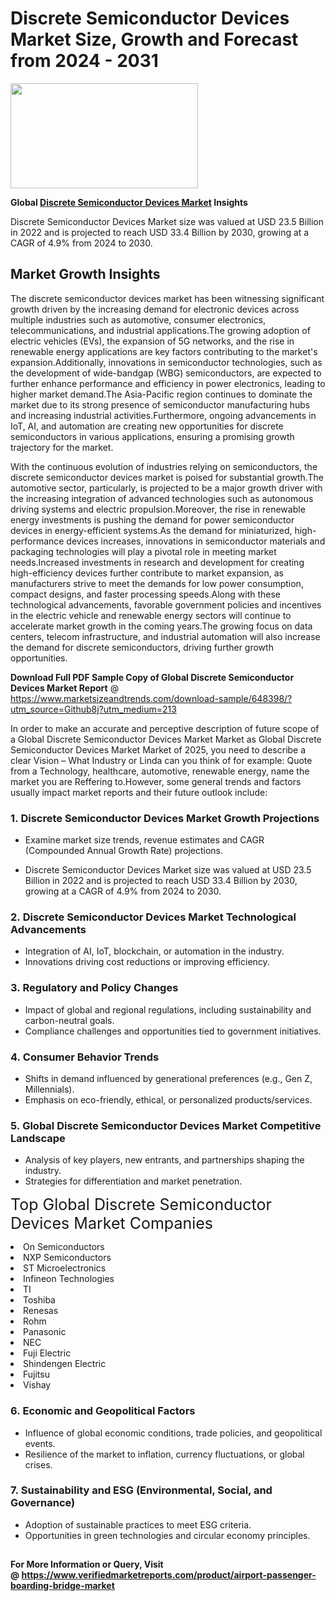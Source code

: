 <H1>Discrete Semiconductor Devices Market Size, Growth and Forecast from 2024 - 2031</H1><img class="aligncenter size-medium wp-image-584254" src="https://thirdeyenews.in/wp-content/uploads/2024/09/Global-Market-Research-300x168.jpeg" alt="" width="300" height="168" /><p><strong>Global&nbsp;<a href="https://www.marketsizeandtrends.com/download-sample/648398/?utm_source=Github8j?utm_medium=213">Discrete Semiconductor Devices Market</a> Insights</strong></p><p>Discrete Semiconductor Devices Market size was valued at USD 23.5 Billion in 2022 and is projected to reach USD 33.4 Billion by 2030, growing at a CAGR of 4.9% from 2024 to 2030.</p><p><h2>Market Growth Insights</h2> <p>The discrete semiconductor devices market has been witnessing significant growth driven by the increasing demand for electronic devices across multiple industries such as automotive, consumer electronics, telecommunications, and industrial applications.The growing adoption of electric vehicles (EVs), the expansion of 5G networks, and the rise in renewable energy applications are key factors contributing to the market's expansion.Additionally, innovations in semiconductor technologies, such as the development of wide-bandgap (WBG) semiconductors, are expected to further enhance performance and efficiency in power electronics, leading to higher market demand.The Asia-Pacific region continues to dominate the market due to its strong presence of semiconductor manufacturing hubs and increasing industrial activities.Furthermore, ongoing advancements in IoT, AI, and automation are creating new opportunities for discrete semiconductors in various applications, ensuring a promising growth trajectory for the market.</p> <p>With the continuous evolution of industries relying on semiconductors, the discrete semiconductor devices market is poised for substantial growth.The automotive sector, particularly, is projected to be a major growth driver with the increasing integration of advanced technologies such as autonomous driving systems and electric propulsion.Moreover, the rise in renewable energy investments is pushing the demand for power semiconductor devices in energy-efficient systems.As the demand for miniaturized, high-performance devices increases, innovations in semiconductor materials and packaging technologies will play a pivotal role in meeting market needs.Increased investments in research and development for creating high-efficiency devices further contribute to market expansion, as manufacturers strive to meet the demands for low power consumption, compact designs, and faster processing speeds.Along with these technological advancements, favorable government policies and incentives in the electric vehicle and renewable energy sectors will continue to accelerate market growth in the coming years.The growing focus on data centers, telecom infrastructure, and industrial automation will also increase the demand for discrete semiconductors, driving further growth opportunities.</p> <p><span class=""><strong>Download Full PDF Sample Copy of Global Discrete Semiconductor Devices Market Report</strong> @ <a href="https://www.marketsizeandtrends.com/download-sample/648398/?utm_source=Github8j?utm_medium=213" target="_blank">https://www.marketsizeandtrends.com/download-sample/648398/?utm_source=Github8j?utm_medium=213</a></span></p><p>In order to make an accurate and perceptive description of future scope of a Global&nbsp;Discrete Semiconductor Devices Market Market as Global&nbsp;Discrete Semiconductor Devices Market Market of 2025, you need to describe a clear Vision &ndash; What Industry or Linda can you think of for example: Quote from a Technology, healthcare, automotive, renewable energy, name the market you are Reffering to.However, some general trends and factors usually impact market reports and their future outlook include:</p><h3>1.&nbsp;<strong>Discrete Semiconductor Devices Market Growth Projections</strong></h3><ul><li>Examine market size trends, revenue estimates and CAGR (Compounded Annual Growth Rate) projections.</li><li><p>Discrete Semiconductor Devices Market size was valued at USD 23.5 Billion in 2022 and is projected to reach USD 33.4 Billion by 2030, growing at a CAGR of 4.9% from 2024 to 2030.</p></li></ul><h3>2.&nbsp;<strong>Discrete Semiconductor Devices Market Technological Advancements</strong></h3><ul><li>Integration of AI, IoT, blockchain, or automation in the industry.</li><li>Innovations driving cost reductions or improving efficiency.</li></ul><h3>3.&nbsp;<strong>Regulatory and Policy Changes</strong></h3><ul><li>Impact of global and regional regulations, including sustainability and carbon-neutral goals.</li><li>Compliance challenges and opportunities tied to government initiatives.</li></ul><h3>4.&nbsp;<strong>Consumer Behavior Trends</strong></h3><ul><li>Shifts in demand influenced by generational preferences (e.g., Gen Z, Millennials).</li><li>Emphasis on eco-friendly, ethical, or personalized products/services.</li></ul><h3>5.&nbsp;<strong>Global Discrete Semiconductor Devices Market Competitive Landscape</strong></h3><ul><li>Analysis of key players, new entrants, and partnerships shaping the industry.</li><li>Strategies for differentiation and market penetration.</li></ul><p data-pm-slice="1 1 []"><span style="color: inherit; font-family: inherit; font-size: 25px;">Top Global Discrete Semiconductor Devices Market Companies</span></p><div class="" data-test-id=""><p><li>On Semiconductors</li><li> NXP Semiconductors</li><li> ST Microelectronics</li><li> Infineon Technologies</li><li> TI</li><li> Toshiba</li><li> Renesas</li><li> Rohm</li><li> Panasonic</li><li> NEC</li><li> Fuji Electric</li><li> Shindengen Electric</li><li> Fujitsu</li><li> Vishay</li></p></div><h3>6.&nbsp;<strong>Economic and Geopolitical Factors</strong></h3><ul><li>Influence of global economic conditions, trade policies, and geopolitical events.</li><li>Resilience of the market to inflation, currency fluctuations, or global crises.</li></ul><h3>7.&nbsp;<strong>Sustainability and ESG (Environmental, Social, and Governance)</strong></h3><ul><li>Adoption of sustainable practices to meet ESG criteria.</li><li>Opportunities in green technologies and circular economy principles.</li></ul><h2><strong style="font-size: 14px;">For More Information or Query, Visit @&nbsp;</strong><a style="background-color: #ffffff; font-size: 14px;" href="https://www.marketsizeandtrends.com/report/discrete-semiconductor-devices-market/" target="_blank">https://www.verifiedmarketreports.com/product/airport-passenger-boarding-bridge-market</a></h2>